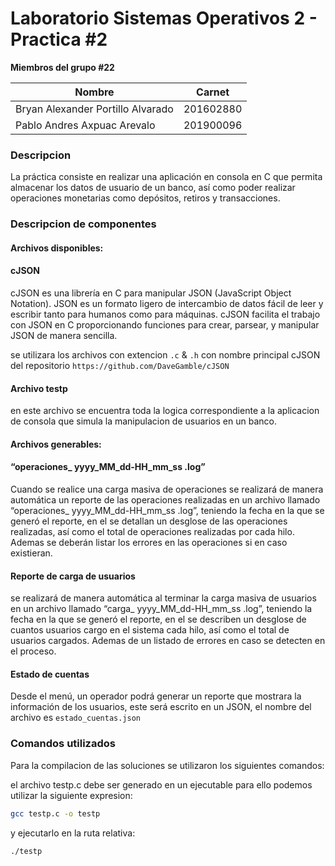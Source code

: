 # Laboratorio Sistemas Operativos 2 - Practica #2

**Miembros del grupo #22**

| Nombre                            | Carnet    |
| --------------------------------- | --------- |
| Bryan Alexander Portillo Alvarado | 201602880 |
| Pablo Andres Axpuac Arevalo       | 201900096 |

### Descripcion

La práctica consiste en realizar una aplicación en consola en C que permita almacenar los datos de usuario de un banco, así como poder realizar operaciones monetarias como depósitos, retiros y transacciones.

### Descripcion de componentes

#### Archivos disponibles:

#### cJSON
cJSON es una librería en C para manipular JSON (JavaScript Object Notation). JSON es un formato ligero de intercambio de datos fácil de leer y escribir tanto para humanos como para máquinas. cJSON facilita el trabajo con JSON en C proporcionando funciones para crear, parsear, y manipular JSON de manera sencilla.

 se utilizara los archivos con extencion `.c` & `.h` con nombre principal cJSON del repositorio `https://github.com/DaveGamble/cJSON`

#### Archivo testp
en este archivo se encuentra toda la logica correspondiente a la aplicacion de consola que simula la manipulacion de usuarios en un banco.

#### Archivos generables:

####  “operaciones_ yyyy_MM_dd-HH_mm_ss .log”
Cuando se realice una carga masiva de operaciones se realizará de manera automática un reporte de las operaciones realizadas en un archivo llamado “operaciones_ yyyy_MM_dd-HH_mm_ss .log”, teniendo la fecha en la que se generó el reporte, en el se detallan un desglose de las operaciones realizadas, así como el total de operaciones realizadas por cada hilo. Ademas  se deberán listar los errores en las operaciones si en caso existieran.

#### Reporte de carga de usuarios
se realizará de manera automática al terminar la carga masiva de usuarios en un 
archivo llamado “carga_ yyyy_MM_dd-HH_mm_ss .log”, teniendo la fecha en la que se generó el 
reporte, en el se describen un desglose de cuantos usuarios cargo en el sistema cada hilo, así como el total de usuarios cargados. Ademas de un listado de errores en caso se detecten en el proceso.

#### Estado de cuentas

Desde el menú, un operador podrá generar un reporte que mostrara la información de los usuarios, este 
será escrito en un JSON, el nombre del archivo es `estado_cuentas.json`


### Comandos utilizados

Para la compilacion de las soluciones se utilizaron los siguientes comandos:

el archivo testp.c debe ser generado en un ejecutable para ello podemos utilizar la siguiente expresion:

```bash
gcc testp.c -o testp
```

y ejecutarlo en la ruta relativa:

```bash
./testp
```

